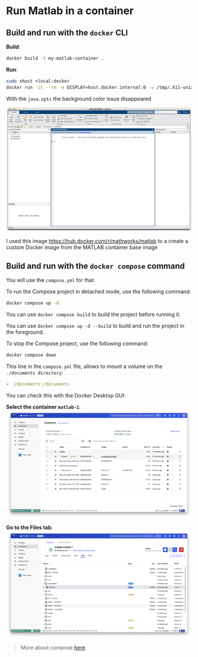# Run Matlab in a container

## Build and run with the `docker` CLI

**Build**:
```bash
docker build -t my-matlab-container .
```

**Run**:
```bash
sudo xhost +local:docker
docker run -it --rm -e DISPLAY=host.docker.internal:0 -v /tmp/.X11-unix:/tmp/.X11-unix:ro --shm-size=512M my-matlab-container
```

With the `java.opts` the background color issue disappeared

![img](./matlab.png)


I used this image https://hub.docker.com/r/mathworks/matlab to a create a custom Docker image from the MATLAB container base image

## Build and run with the `docker compose` command

You will use the `compose.yml` for that.

To run the Compose project in detached mode, use the following command:
```bash
docker compose up -d
```

You can use `docker compose build` to build the project before running it.

You can use `docker compose up -d --build` to build and run the project in the foreground.

To stop the Compose project, use the following command:
```bash
docker compose down
```

This line in the `compose.yml` file, allows to mount a volume on the `./documents directory`:

```yaml
- ./documents:/documents
```

You can check this with the Docker Desktop GUI:

**Select the container `matlab-1`**:
![img](./imgs/01-compose-project.png)

**Go to the Files tab**:
![img](./imgs/02-files.png)


> More about compose [here](https://docs.docker.com/compose/)